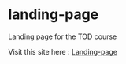 # landing-page
Landing page for the TOD course

Visit this site here : [Landing-page](https://reymerdela.github.io/landing-page/)
